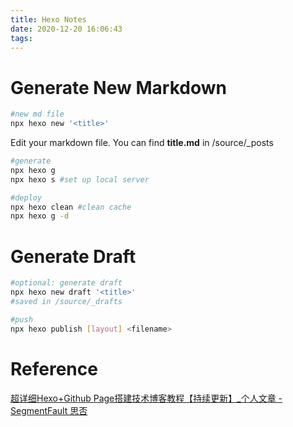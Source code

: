 ```yaml
---
title: Hexo Notes
date: 2020-12-20 16:06:43
tags:
---
```


# Generate New Markdown

```bash
#new md file
npx hexo new '<title>'
```

Edit your markdown file. You can find **title.md** in /source/_posts

```bash
#generate
npx hexo g
npx hexo s #set up local server

#deploy
npx hexo clean #clean cache
npx hexo g -d
```

# Generate Draft

```bash
#optional: generate draft
npx hexo new draft '<title>'
#saved in /source/_drafts

#push
npx hexo publish [layout] <filename>
```



# Reference

[超详细Hexo+Github Page搭建技术博客教程【持续更新】_个人文章 - SegmentFault 思否](https://segmentfault.com/a/1190000017986794)
